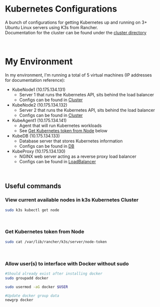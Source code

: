 # Kubernetes Configurations
A bunch of configurations for getting Kubernetes up and running on 3+ Ubuntu Linux servers using K3s from Rancher.
<br>
Documentation for the cluster can be found under the [cluster directory](cluster/README.md)

<br>

# My Environment
In my environment, I'm running a total of 5 virtual machines (IP addresses for documentation reference):
 - KubeNode1 (10.175.134.131)
   - Server 1 that runs the Kubernetes API, sits behind the load balancer
   - Configs can be found in [Cluster](/Cluster) 
 - KubeNode2 (10.175.134.132)
   - Server 2 that runs the Kubernetes API, sits behind the load balancer
   - Configs can be found in [Cluster](/Cluster) 
 - KubeAgent1 (10.175.134.141)
   - Agent that will run Kubernetes workloads
   - See [Get Kubernetes token from Node](#get-kubernetes-token-from-node) below
 - KubeDB (10.175.134.133)
   - Database server that stores Kubernetes information
   - Configs can be found in [DB](/DB)
 - KubeProxy (10.175.134.130)
   - NGINX web server acting as a reverse proxy load balancer
   - Configs can be found in [LoadBalancer]([/LoadBalancer)

<br>

## Useful commands

### View current available nodes in k3s Kubernetes Cluster

```bash
sudo k3s kubectl get node
```

<br>

### Get Kubernetes token from Node

```bash
sudo cat /var/lib/rancher/k3s/server/node-token
```

<br>

### Allow user(s) to interface with Docker without sudo

```bash
#Should already exist after installing docker
sudo groupadd docker

sudo usermod -aG docker $USER

#Update docker group data
newgrp docker
```